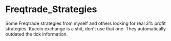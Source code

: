 # Freqtrade_Strategies
Some Freqtrade strategies from myself and others
looking for real 3% profit strategies.
Kucoin exchange is a shit, don't use that one. They automatically outdated the tick information.
